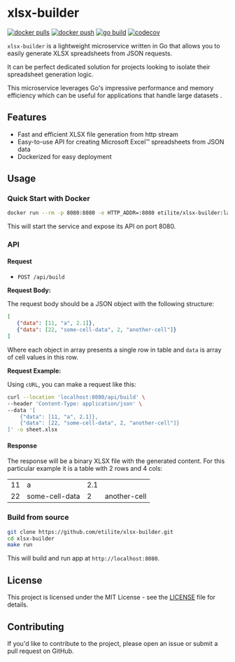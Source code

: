 # xlsx-builder
[![docker pulls](https://img.shields.io/docker/pulls/etilite/xlsx-builder)](https://hub.docker.com/r/etilite/xlsx-builder)
[![docker push](https://github.com/etilite/xlsx-builder/actions/workflows/docker.yml/badge.svg)](https://github.com/etilite/xlsx-builder/actions/workflows/docker.yml)
[![go build](https://github.com/etilite/xlsx-builder/actions/workflows/go.yml/badge.svg)](https://github.com/etilite/xlsx-builder/actions/workflows/go.yml)
[![codecov](https://codecov.io/gh/etilite/xlsx-builder/graph/badge.svg?token=PYVPKWSEP1)](https://codecov.io/gh/etilite/xlsx-builder)

`xlsx-builder` is a lightweight microservice written in Go that allows you to easily generate XLSX spreadsheets from JSON requests.

It can be perfect dedicated solution for projects looking to isolate their spreadsheet generation logic.

This microservice leverages Go's impressive performance and memory efficiency which can be useful for applications that handle large datasets .

## Features

- Fast and efficient XLSX file generation from http stream
- Easy-to-use API for creating Microsoft Excel™ spreadsheets from JSON data
- Dockerized for easy deployment

## Usage
### Quick Start with Docker

```sh
docker run --rm -p 8080:8080 -e HTTP_ADDR=:8080 etilite/xlsx-builder:latest
```

This will start the service and expose its API on port 8080.

### API

#### Request
- `POST /api/build`

**Request Body:**

The request body should be a JSON object with the following structure:

```json
[
   {"data": [11, "a", 2.1]},
   {"data": [22, "some-cell-data", 2, "another-cell"]}
]
```
Where each object in array presents a single row in table and `data` is array of cell values in this row.

**Request Example:**

Using `cURL`, you can make a request like this:

```sh
curl --location 'localhost:8080/api/build' \
--header 'Content-Type: application/json' \
--data '[
    {"data": [11, "a", 2.1]},
    {"data": [22, "some-cell-data", 2, "another-cell"]}
]' -o sheet.xlsx
```

#### Response

The response will be a binary XLSX file with the generated content. 
For this particular example it is a table with 2 rows and 4 cols:

|    |                |     |              |
|----|----------------|-----|--------------|
| 11 | a              | 2.1 |              |
| 22 | some-cell-data | 2   | another-cell |

### Build from source

```sh
git clone https://github.com/etilite/xlsx-builder.git
cd xlsx-builder
make run
```
This will build and run app at `http://localhost:8080`.

## License

This project is licensed under the MIT License - see the [LICENSE](LICENSE) file for details.

## Contributing

If you'd like to contribute to the project, please open an issue or submit a pull request on GitHub.
